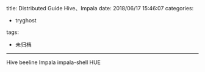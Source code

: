 title: Distributed Guide Hive、Impala
date: 2018/06/17 15:46:07
categories:
 - tryghost

tags:
 - 未归档 



---

Hive
beeline
Impala
impala-shell
HUE





